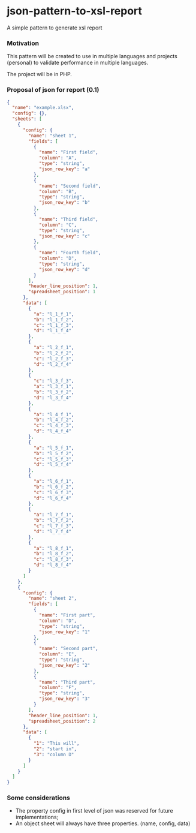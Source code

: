 # json-pattern-to-xsl-report
A simple pattern to generate xsl report

### Motivation
This pattern will be created to use in multiple languages and projects (personal) 
to validate performance in multiple languages. 

The project will be in PHP.

### Proposal of json for report (0.1)
```json
{
  "name": "example.xlsx",
  "config": {},
  "sheets": [
    {
      "config": {
        "name": "sheet 1",
        "fields": [
          {
            "name": "First field",
            "column": "A",
            "type": "string",
            "json_row_key": "a"
          },
          {
            "name": "Second field",
            "column": "B",
            "type": "string",
            "json_row_key": "b"
          },
          {
            "name": "Third field",
            "column": "C",
            "type": "string",
            "json_row_key": "c"
          },
          {
            "name": "Fourth field",
            "column": "D",
            "type": "string",
            "json_row_key": "d"
          }
        ],
        "header_line_position": 1,
        "spreadsheet_position": 1
      },
      "data": [
        {
          "a": "l_1_f_1", 
          "b": "l_1_f_2", 
          "c": "l_1_f_3", 
          "d": "l_1_f_4"
        },
        {
          "a": "l_2_f_1", 
          "b": "l_2_f_2", 
          "c": "l_2_f_3", 
          "d": "l_2_f_4"
        },
        {
          "c": "l_3_f_3", 
          "a": "l_3_f_1", 
          "b": "l_3_f_2", 
          "d": "l_3_f_4"
        },
        {
          "a": "l_4_f_1", 
          "b": "l_4_f_2", 
          "c": "l_4_f_3", 
          "d": "l_4_f_4"
        },
        {
          "a": "l_5_f_1", 
          "b": "l_5_f_2", 
          "c": "l_5_f_3", 
          "d": "l_5_f_4"
        },
        {
          "a": "l_6_f_1", 
          "b": "l_6_f_2", 
          "c": "l_6_f_3", 
          "d": "l_6_f_4"
        },
        {
          "a": "l_7_f_1", 
          "b": "l_7_f_2", 
          "c": "l_7_f_3", 
          "d": "l_7_f_4"
        },
        {
          "a": "l_8_f_1", 
          "b": "l_8_f_2", 
          "c": "l_8_f_3", 
          "d": "l_8_f_4"
        }
      ]
    },
    {
      "config": {
        "name": "sheet 2",
        "fields": [
          {
            "name": "First part",
            "column": "D",
            "type": "string",
            "json_row_key": "1"
          },
          {
            "name": "Second part",
            "column": "E",
            "type": "string",
            "json_row_key": "2"
          },
          {
            "name": "Third part",
            "column": "F",
            "type": "string",
            "json_row_key": "3"
          }
        ],
        "header_line_position": 1,
        "spreadsheet_position": 2
      },
      "data": [
        {
          "1": "This will", 
          "2": "start in", 
          "3": "column D"
        }
      ]
    }
  ]
}
```

### Some considerations

- The property config in first level of json was reserved for future implementations;
- An object sheet will always have three properties. (name, config, data)
